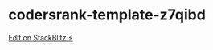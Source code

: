 # codersrank-template-z7qibd

[Edit on StackBlitz ⚡️](https://stackblitz.com/edit/codersrank-template-z7qibd)